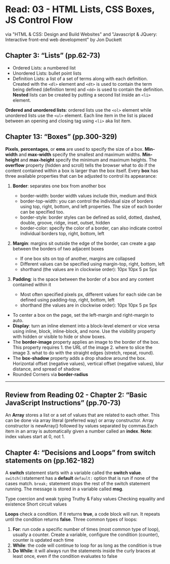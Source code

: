 # Read: 03 - HTML Lists, CSS Boxes, JS Control Flow

via "HTML & CSS: Design and Build Websites" and "Javascript & JQuery: Interactive front-end web development" by Jon Duckett

## Chapter 3: “Lists” (pp.62-73)

- Ordered Lists: a numbered list
- Unordered Lists: bullet point lists
- Definition Lists: a list of a set of terms along with each definition. Created with the `<dl>` element and `<dt>` is used to contain the term being defined (definition term) and `<dd>` is used to contain the definition. **Nested** lists can be created by putting a second list inside an `<li>` element.

**Ordered and unordered lists**: ordered lists use the `<ol>` element while unordered lists use the `<ul>` element. Each line item in the list is placed between an opening and closing tag using `<li>` aka list item.

## Chapter 13: “Boxes” (pp.300-329)

**Pixels**, **percentages**, or **ems** are used to specify the size of a box. **Min-width** and **max-width** specify the smallest and maximum widths. **Min-height** and **max-height** specify the minimum and maximum heights. The **overflow** property (hidden and scroll) tells the browser what to do if the content contained within a box is larger than the box itself. Every **box** has three available properties that can be adjusted to control its appearance:

1. **Border**: separates one box from another box

    - border-width: border width values include thin, medium and thick
    - border-top-width: you can control the individual size of borders using top, right, bottom, and left properties. The size of each border can be specified too.
    - border-style: border styles can be defined as solid, dotted, dashed, double, groove, ridge, inset, outset, hidden
    - border-color: specify the color of a border, can also indicate control individual borders top, right, bottom, left

2. **Margin**: margins sit outside the edge of the border, can create a gap between the borders of two adjacent boxes

     - If one box sits on top of another, margins are collapsed
     - Different values can be specified using margin-top, right, bottom, left
     - shorthand (the values are in clockwise order): 10px 10px 5 px 5px

3. **Padding**: is the space between the border of a box and any content contained within it

    - Most often specified pixels px, different values for each side can be defined using padding-top, right, bottom, left
    - shorthand (the values are in clockwise order): 10px 10px 5 px 5px

- To center a box on the page, set the left-margin and right-margin to auto.
- **Display**: turn an inline element into a block-level element or vice versa using inline, block, inline-block, and none. Use the visibility property with hidden or visible to hide or show boxes.
- The **border-image** property applies an image to the border of the box. This property requires 1. the URL of the image 2. where to slice the image 3. what to do with the straight edges (stretch, repeat, round).
- The **box-shadow** property adds a drop shadow around the box. Horizontal offset (negative values), vertical offset (negative values), blur distance, and spread of shadow.
- Rounded Corners via **border-radius**

---

## Review from Reading 02 - Chapter 2: “Basic JavaScript Instructions” (pp.70-73)

An **Array** stores a list or a set of values that are related to each other. This can be done via array literal (preferred way) or array constructor. Array constructor is newArray() followed by values separated by commas.Each item in an array is automatically given a number called an **index**. **Note**: index values start at 0, not 1.

## Chapter 4: “Decisions and Loops” from switch statements on (pp.162-182)

A **switch** statement starts with a variable called the **switch value**. `switch()`statement has a **default** `default:` option that is run if none of the cases match. `break;` statement stops the rest of the switch statement running. The message is stored in a variable called **msg**.

Type coercion and weak typing
Truthy & Falsy values
Checking equality and existence
Short circuit values

**Loops** check a condition. If it returns **true**, a code block will run. It repeats until the condition returns **false**. Three common types of loops:

1. **For**: run code a specific number of times (most common type of loop), usually a counter. Create a variable, configure the condition (counter), counter is updated each time
2. **While**: the code will continue to loop for as long as the condition is true
3. **Do While**: it will always run the statements inside the curly braces at least once, even if the condition evaluates to false
